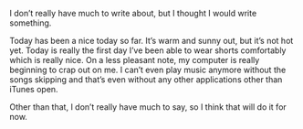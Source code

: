 I don’t really have much to write about, but I thought I would write something.

Today has been a nice today so far. It’s warm and sunny out, but it’s not hot yet. Today is really the first day I’ve been able to wear shorts comfortably which is really nice. On a less pleasant note, my computer is really beginning to crap out on me. I can’t even play music anymore without the songs skipping and that’s even without any other applications other than iTunes open.

Other than that, I don’t really have much to say, so I think that will do it for now.
